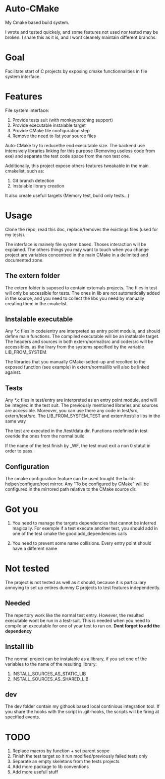 # Auto-CMake 
My Cmake based build system. 

I wrote and tested quickely, and some features not used nor tested may be broken. I share this as it is, and I wont cleanely maintain different branchs.

# Goal
Facilitate start of C projects by exposing cmake functionnalities in file system interface. 

# Features
File system interface:
1. Provide tests suit (with monkeypatching support) 
1. Provide executable instalable target
1. Provide CMake file configuration step 
2. Remove the need to list your source files

Auto-CMake try to reducethe end executable size. The backend use intensively libraries linking for this purpose (Removing useless code from exe) and separate the test code space from the non test one.

Additionally, this project expose others features tweakable in the main cmakelist, such as:
1. Git branch detection
2. Instalable library creation

It also create usefull targets (Memory test, build only tests...)

# Usage
Clone the repo, read this doc, replace/removes the existings files (used for my tests).  

The interface is mainely file system based. Thoses interaction will be explained. The others things you may want to touch when you change project are variables concentred in the main CMake in a delimited and documented zone.


## The extern folder
The extern folder is suposed to contain externals projects. The files in test will only be accessible for tests. The ones in lib are not automatically added in the source, and you need to collect the libs you need by manually creating them in the cmakelist.


## Instalable executable ##
Any \*.c files in code/entry are interpreted as entry point module, and should define main functions. The compiled executable will be an instalable target. The headers and sources in both extern/normal/src and code/src will be accessibles, as the lirary from the systems specified by the variable LIB\_FROM\_SYSTEM.

The libraries that you manually CMake-setted-up and recolted to the exposed function (see example) in extern/normal/lib will also be linked against.

## Tests
Any \*.c files in test/entry are interpreted as an entry point module, and will be integred in the test suit. The previously mentioned libraries and sources are accessible. Moreover, you can use there any code in test/src, extern/test/src. The LIB\_FROM\_SYSTEM\_TEST and extern/test/lib libs in the same way

The test are executed in the /test/data dir. Functions redefinied in test overide the ones from the normal build

If the name of the test finish by \_WF, the test must exit a non 0 statut in order to pass.

## Configuration
The cmake configuration feature can be used trought the build-helper/configure/root mirror. Any "To be configured by CMake" will be configured in the mirrored path relative to the CMake source dir.


# Got you
1. You need to manage the targets dependencies that cannot be inferred magically. For exemple if a test execute another test, you should add in one of the test cmake the good add\_dependencies calls

2. You need to prevent some name collisions. Every entry point should have a different name

# Not tested
The project is not tested as well as it should, because it is particulary annoying to set up entires dummy C projects to test features independently. 

## Needed
The repertory work like the normal test entry. However, the resulted executable wont be run in a test-suit. This is needed when you need to compile an executable for one of your test to run on. **Dont forget to add the dependency**
## Install lib
The normal project can be instalable as a library, if you set one of the variables to the name of the resulting library:
1. INSTALL\_SOURCES\_AS\_STATIC\_LIB 
1. INSTALL\_SOURCES\_AS\_SHARED\_LIB 

## dev
The dev folder contain my githook based local continious integration tool. If you share the hooks with the script in .git-hooks, the scripts will be firing at specified events.

# TODO
1. Replace macros by function + set parent scope
1. Finish the test target so it run modified/previously failed tests only
1. Separate an empty skeletons from the tests projects
1. Add more package to lib conventions
1. Add more usefull stuff




